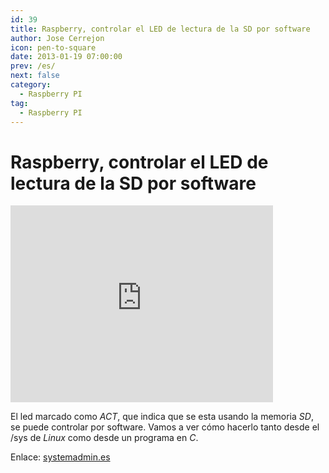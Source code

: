 ```yaml
---
id: 39
title: Raspberry, controlar el LED de lectura de la SD por software
author: Jose Cerrejon
icon: pen-to-square
date: 2013-01-19 07:00:00
prev: /es/
next: false
category:
  - Raspberry PI
tag:
  - Raspberry PI
---
```


# Raspberry, controlar el LED de lectura de la SD por software

<iframe width="420" height="315" src="http://www.youtube.com/embed/pAgIc4kmamE" frameborder="0" allowfullscreen></iframe>

El led marcado como *ACT*, que indica que se esta usando la memoria *SD*, se puede  controlar por software. Vamos a ver cómo hacerlo tanto desde el /sys de *Linux*  como desde un programa en *C*.

Enlace: [systemadmin.es](http://systemadmin.es/2013/01/raspberry-controlar-el-led-de-lectura-de-la-sd-por-software)